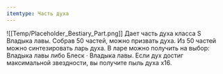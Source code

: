 ```yaml
---
itemtype: Часть духа
---
```

![[Temp/Placeholder_Bestiary_Part.png]]
Дает часть духа класса S Владыка лавы. Собрав 50 частей, можно призвать духа. Из 50 частей можно синтезировать ларь духа. В ларе можно получить на выбор: Владыка лавы либо Блеск · Владыка лавы. Если дух достиг максимальной звездности, вы получите пыль духа х16.
